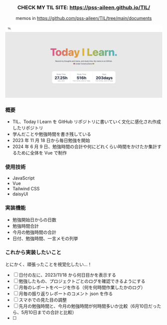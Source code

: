 <div align="center">

### CHECK MY TIL SITE: https://pss-aileen.github.io/TIL/

memos in https://github.com/pss-aileen/TIL/tree/main/documents

![til](documents/assets/til-image.png)

</div>

### 概要

- TIL、Today I Learn を GitHub リポジトリに書いていく文化に感化され作成したリポジトリ
- 学んだことや勉強時間を書き残している
- 2023 年 11 月 18 日から毎日勉強を開始
- 2024 年 6 月 9 日、勉強時間の合計や何にどれくらい時間をかけたか集計するために全体を Vue で制作

### 使用技術

- JavaScript
- Vue
- Tailwind CSS
- daisyUI

### 実装機能

- 勉強開始日からの日数
- 勉強時間合計
- 今月の勉強時間の合計
- 日付、勉強時間、一言メモの列挙

### これから実装したいこと

とにかく、頑張ったことを視覚化したい...！

- [ ] 日付の左に、2023/11/18 から何日目かを表示する
- [ ] 勉強したもの、プロジェクトごとのログを確認できるようにする
- [ ] 月毎のレポートをページを作る（何を何時間作業したかのログ）
- [ ] 月毎の振り返りレポートのコメント json を作る
- [ ] スマホでの見た目の調整
- [ ] 先月の勉強時間と、今月の勉強時間が何時間多いか比較（6月10日だったら、5月10日までの合計と比較）
- [ ] 
